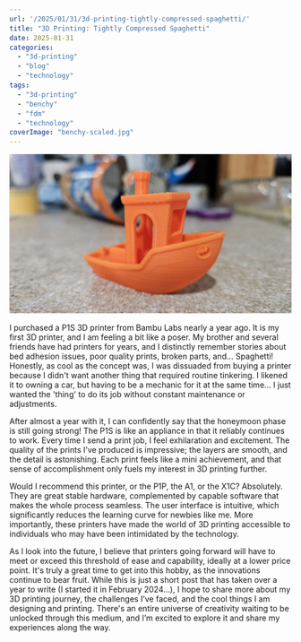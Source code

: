 ```yaml
---
url: '/2025/01/31/3d-printing-tightly-compressed-spaghetti/'
title: "3D Printing: Tightly Compressed Spaghetti"
date: 2025-01-31
categories: 
  - "3d-printing"
  - "blog"
  - "technology"
tags: 
  - "3d-printing"
  - "benchy"
  - "fdm"
  - "technology"
coverImage: "benchy-scaled.jpg"
---
```

![](./images/benchy-scaled.jpg)

I purchased a P1S 3D printer from Bambu Labs nearly a year ago. It is my first 3D printer, and I am feeling a bit like a poser. My brother and several friends have had printers for years, and I distinctly remember stories about bed adhesion issues, poor quality prints, broken parts, and... Spaghetti! Honestly, as cool as the concept was, I was dissuaded from buying a printer because I didn't want another thing that required routine tinkering. I likened it to owning a car, but having to be a mechanic for it at the same time... I just wanted the 'thing' to do its job without constant maintenance or adjustments.

After almost a year with it, I can confidently say that the honeymoon phase is still going strong! The P1S is like an appliance in that it reliably continues to work. Every time I send a print job, I feel exhilaration and excitement. The quality of the prints I’ve produced is impressive; the layers are smooth, and the detail is astonishing. Each print feels like a mini achievement, and that sense of accomplishment only fuels my interest in 3D printing further.

Would I recommend this printer, or the P1P, the A1, or the X1C? Absolutely. They are great stable hardware, complemented by capable software that makes the whole process seamless. The user interface is intuitive, which significantly reduces the learning curve for newbies like me. More importantly, these printers have made the world of 3D printing accessible to individuals who may have been intimidated by the technology.

As I look into the future, I believe that printers going forward will have to meet or exceed this threshold of ease and capability, ideally at a lower price point. It's truly a great time to get into this hobby, as the innovations continue to bear fruit. While this is just a short post that has taken over a year to write (I started it in February 2024...), I hope to share more about my 3D printing journey, the challenges I’ve faced, and the cool things I am designing and printing. There's an entire universe of creativity waiting to be unlocked through this medium, and I’m excited to explore it and share my experiences along the way.



